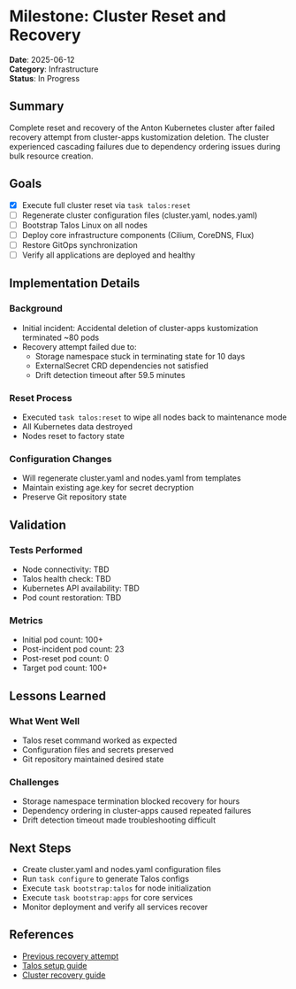 # Milestone: Cluster Reset and Recovery

**Date**: 2025-06-12  
**Category**: Infrastructure  
**Status**: In Progress

## Summary

Complete reset and recovery of the Anton Kubernetes cluster after failed recovery attempt from cluster-apps kustomization deletion. The cluster experienced cascading failures due to dependency ordering issues during bulk resource creation.

## Goals

- [x] Execute full cluster reset via `task talos:reset`
- [ ] Regenerate cluster configuration files (cluster.yaml, nodes.yaml)
- [ ] Bootstrap Talos Linux on all nodes
- [ ] Deploy core infrastructure components (Cilium, CoreDNS, Flux)
- [ ] Restore GitOps synchronization
- [ ] Verify all applications are deployed and healthy

## Implementation Details

### Background
- Initial incident: Accidental deletion of cluster-apps kustomization terminated ~80 pods
- Recovery attempt failed due to:
  - Storage namespace stuck in terminating state for 10 days
  - ExternalSecret CRD dependencies not satisfied
  - Drift detection timeout after 59.5 minutes

### Reset Process
- Executed `task talos:reset` to wipe all nodes back to maintenance mode
- All Kubernetes data destroyed
- Nodes reset to factory state

### Configuration Changes
- Will regenerate cluster.yaml and nodes.yaml from templates
- Maintain existing age.key for secret decryption
- Preserve Git repository state

## Validation

### Tests Performed
- Node connectivity: TBD
- Talos health check: TBD
- Kubernetes API availability: TBD
- Pod count restoration: TBD

### Metrics
- Initial pod count: 100+
- Post-incident pod count: 23
- Post-reset pod count: 0
- Target pod count: 100+

## Lessons Learned

### What Went Well
- Talos reset command worked as expected
- Configuration files and secrets preserved
- Git repository maintained desired state

### Challenges
- Storage namespace termination blocked recovery for hours
- Dependency ordering in cluster-apps caused repeated failures
- Drift detection timeout made troubleshooting difficult

## Next Steps

- Create cluster.yaml and nodes.yaml configuration files
- Run `task configure` to generate Talos configs
- Execute `task bootstrap:talos` for node initialization
- Execute `task bootstrap:apps` for core services
- Monitor deployment and verify all services recover

## References

- [Previous recovery attempt](./2025-06-12-cluster-recovery-operational-excellence.md)
- [Talos setup guide](../talos-linux/setup-from-scratch.md)
- [Cluster recovery guide](../cluster-template/cluster-recovery-guide.md)